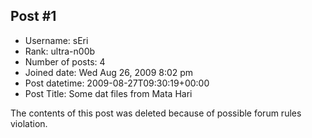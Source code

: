 ## Post #1
- Username: sEri
- Rank: ultra-n00b
- Number of posts: 4
- Joined date: Wed Aug 26, 2009 8:02 pm
- Post datetime: 2009-08-27T09:30:19+00:00
- Post Title: Some dat files from Mata Hari

The contents of this post was deleted because of possible forum rules violation.
